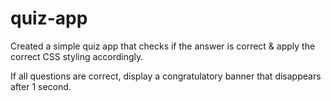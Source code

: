 # quiz-app
Created a simple quiz app that checks if the answer is correct & apply the correct CSS styling accordingly. 

If all questions are correct, display a congratulatory banner that disappears after 1 second.
